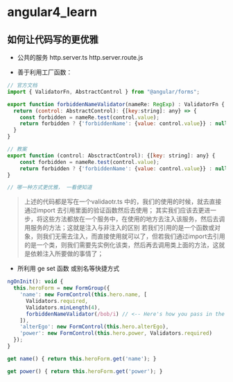 # angular4_learn

## 如何让代码写的更优雅

* 公共的服务 http.server.ts  http.server.route.js

* 善于利用工厂函数：

```js
// 官方文档
import { ValidatorFn, AbstractControl } from "@angular/forms";

export function forbiddenNameValidator(nameRe: RegExp) : ValidatorFn {
  return (control: AbstractControl): {[key:string]: any} => {
    const forbidden = nameRe.test(control.value);
    return forbidden ? {'forbiddenName': {value: control.value}} : null
  }
}

// 教案
export function (control: AbsctractControl): {[key: string]: any} {
    const forbidden = nameRe.test(control.value);
    return forbidden ? {'forbiddenName': {value: control.value}} : null
}

// 哪一种方式更优雅， 一看便知道
```
> 上述的代码都是写在一个validaotr.ts 中的，我们的使用的时候，就去直接通过import 去引用里面的验证函数然后去使用； 其实我们应该去更进一步，将这些方法都放在一个服务中，在使用的地方去注入该服务，然后去调用服务的方法；这就是注入与非注入的区别 若我们引用的是一个函数或对象，则我们无需去注入，而直接使用就可以了，但若我们通过import去引用的是一个类，则我们需要先实例化该类，然后再去调用类上面的方法，这就是依赖注入所要做的事情了；

* 所利用 ge set 函数 或别名等快捷方式

```js
ngOnInit(): void {
  this.heroForm = new FormGroup({
    'name': new FormControl(this.hero.name, [
      Validators.required,
      Validators.minLength(4),
      forbiddenNameValidator(/bob/i) // <-- Here's how you pass in the custom validator.
    ]),
    'alterEgo': new FormControl(this.hero.alterEgo),
    'power': new FormControl(this.hero.power, Validators.required)
  });
}

get name() { return this.heroForm.get('name'); }

get power() { return this.heroForm.get('power'); }
```
